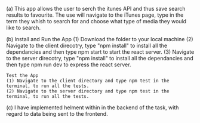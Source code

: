(a) This app allows the user to serch the itunes API and thus save search results to favourite. The use will navigate 
    to the iTunes page, type in the term they whish to search for and choose what type of media they would like to search.

(b) Install and Run the App
    (1) Download the folder to your local machine
    (2) Navigate to the client direcotry, type "npm install" to install all the dependancies and then type npm start to 
        start the react server.
    (3) Navigate to the server direcotry, type "npm install" to install all the dependancies and then type npm run dev to 
        express the react server.

    Test the App
    (1) Navigate to the client directory and type npm test in the terminal, to run all the tests.
    (2) Navigate to the server directory and type npm test in the terminal, to run all the tests.

(c) I have implemented helment within in the backend of the task, with regard to data being sent to the frontend.